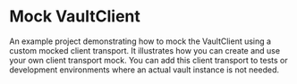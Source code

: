 #  Mock VaultClient

An example project demonstrating how to mock the VaultClient using a custom mocked client transport. It illustrates how you can create and use your own client transport mock.
You can add this client transport to tests or development environments where an actual vault instance is not needed.
